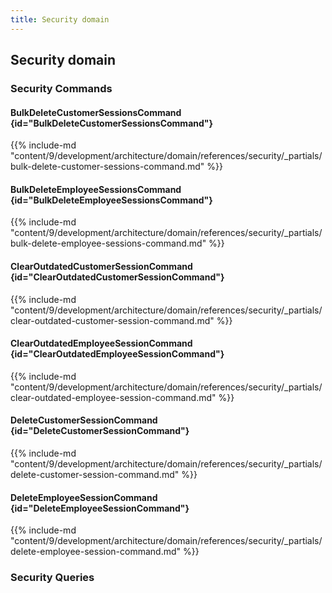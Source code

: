 ```yaml
---
title: Security domain
---
```


## Security domain

### Security Commands

#### BulkDeleteCustomerSessionsCommand {id="BulkDeleteCustomerSessionsCommand"}

{{%  include-md "content/9/development/architecture/domain/references/security/_partials/bulk-delete-customer-sessions-command.md" %}}
#### BulkDeleteEmployeeSessionsCommand {id="BulkDeleteEmployeeSessionsCommand"}

{{%  include-md "content/9/development/architecture/domain/references/security/_partials/bulk-delete-employee-sessions-command.md" %}}
#### ClearOutdatedCustomerSessionCommand {id="ClearOutdatedCustomerSessionCommand"}

{{%  include-md "content/9/development/architecture/domain/references/security/_partials/clear-outdated-customer-session-command.md" %}}
#### ClearOutdatedEmployeeSessionCommand {id="ClearOutdatedEmployeeSessionCommand"}

{{%  include-md "content/9/development/architecture/domain/references/security/_partials/clear-outdated-employee-session-command.md" %}}
#### DeleteCustomerSessionCommand {id="DeleteCustomerSessionCommand"}

{{%  include-md "content/9/development/architecture/domain/references/security/_partials/delete-customer-session-command.md" %}}
#### DeleteEmployeeSessionCommand {id="DeleteEmployeeSessionCommand"}

{{%  include-md "content/9/development/architecture/domain/references/security/_partials/delete-employee-session-command.md" %}}

### Security Queries


